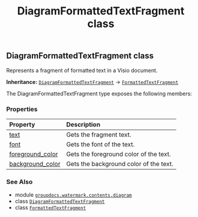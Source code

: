 ﻿---
title: DiagramFormattedTextFragment class
second_title: GroupDocs.Watermark for Python via .NET API References
description: 
type: docs
url: /python-net/groupdocs.watermark.contents.diagram/diagramformattedtextfragment/
is_root: false
weight: 20
---

## DiagramFormattedTextFragment class

Represents a fragment of formatted text in a Visio document.



**Inheritance:** [`DiagramFormattedTextFragment`](/watermark/python-net/groupdocs.watermark.contents.diagram/diagramformattedtextfragment) → 
[`FormattedTextFragment`](/watermark/python-net/groupdocs.watermark.search/formattedtextfragment)



The DiagramFormattedTextFragment type exposes the following members:

### Properties
| Property | Description |
| :- | :- |
| [text](/watermark/python-net/groupdocs.watermark.contents.diagram/diagramformattedtextfragment/text) | Gets the fragment text. |
| [font](/watermark/python-net/groupdocs.watermark.contents.diagram/diagramformattedtextfragment/font) | Gets the font of the text. |
| [foreground_color](/watermark/python-net/groupdocs.watermark.contents.diagram/diagramformattedtextfragment/foreground_color) | Gets the foreground color of the text. |
| [background_color](/watermark/python-net/groupdocs.watermark.contents.diagram/diagramformattedtextfragment/background_color) | Gets the background color of the text. |



### See Also
* module [`groupdocs.watermark.contents.diagram`](..)
* class [`DiagramFormattedTextFragment`](/watermark/python-net/groupdocs.watermark.contents.diagram/diagramformattedtextfragment)
* class [`FormattedTextFragment`](/watermark/python-net/groupdocs.watermark.search/formattedtextfragment)
